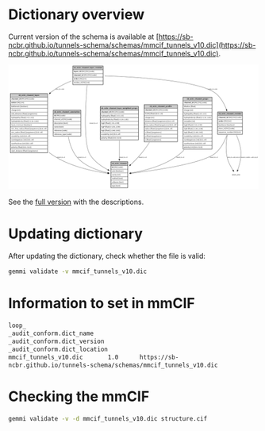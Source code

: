 # Dictionary overview

Current version of the schema is available at [https://sb-ncbr.github.io/tunnels-schema/schemas/mmcif_tunnels_v10.dic](https://sb-ncbr.github.io/tunnels-schema/schemas/mmcif_tunnels_v10.dic).

![Dictionary overview](https://github.com/sb-ncbr/tunnels-schema/blob/main/images/schema.png)

See the [full version](https://github.com/sb-ncbr/tunnels-schema/blob/main/images/schema_full.png) with the descriptions.

# Updating dictionary

After updating the dictionary, check whether the file is valid:

```bash
gemmi validate -v mmcif_tunnels_v10.dic
```

# Information to set in mmCIF
```
loop_
_audit_conform.dict_name
_audit_conform.dict_version
_audit_conform.dict_location
mmcif_tunnels_v10.dic       1.0      https://sb-ncbr.github.io/tunnels-schema/schemas/mmcif_tunnels_v10.dic
```

# Checking the mmCIF

```bash
gemmi validate -v -d mmcif_tunnels_v10.dic structure.cif
```
